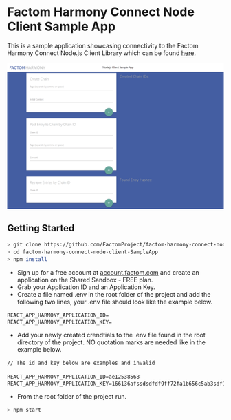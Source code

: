 # Factom Harmony Connect Node Client Sample App

This is a sample application showcasing connectivity to the Factom Harmony Connect Node.js Client Library which can be found [here](https://github.com/FactomProject/factom-harmony-connect-node-client "Factom Harmony Connect Node.js Client Library").

![sample app screenshot](sample_app_screenshot.png)


## Getting Started

```bash
> git clone https://github.com/FactomProject/factom-harmony-connect-node-client-SampleApp.git
> cd factom-harmony-connect-node-client-SampleApp
> npm install
```

- Sign up for a free account at [account.factom.com](https://account.factom.com/login) and create an application on the Shared Sandbox - FREE plan. 
- Grab your Application ID and an Application Key.
- Create a file named .env in the root folder of the project and add the following two lines, your .env file should look like the example below.

```
REACT_APP_HARMONY_APPLICATION_ID=
REACT_APP_HARMONY_APPLICATION_KEY=
```

- Add your newly created crendtials to the .env file found in the root directory of the project. NO quotation marks are needed like in the example below.

```
// The id and key below are examples and invalid

REACT_APP_HARMONY_APPLICATION_ID=ae12538568
REACT_APP_HARMONY_APPLICATION_KEY=166136afssdsdfdf9ff72fa1b656c5ab3sdf1
```

- From the root folder of the project run.

```bash
> npm start
```
